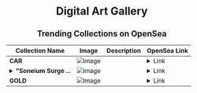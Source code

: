 <div align="center">

# Digital Art Gallery

## Trending Collections on OpenSea

| Collection Name                       | Image                                                                                     | Description                       | OpenSea Link                                                                                          |
|---------------------------------------|-------------------------------------------------------------------------------------------|-----------------------------------|--------------------------------------------------------------------------------------------------------|
| **CAR** | ![Image](https://i.seadn.io/s/raw/files/b0392a80111abe04a7b8abce82c43bb9.png?w=500&auto=format?w=200&auto=format) |  | <details><summary>Link</summary>[CAR](https://opensea.io/collection/car-908)</details> |
| **<details><summary>"Soneium Surge ...</summary>"Soneium Surge NFT</details>** | ![Image](https://i.seadn.io/s/raw/files/2e3e97376566273bb753c5a8691ece11.jpg?w=500&auto=format?w=200&auto=format) |  | <details><summary>Link</summary>["Soneium Surge NFT](https://opensea.io/collection/soneium-surge-nft)</details> |
| **GOLD** | ![Image](https://i.seadn.io/s/raw/files/9255333a0ec6a0ab7d1519f9ee9425fc.png?w=500&auto=format?w=200&auto=format) |  | <details><summary>Link</summary>[GOLD](https://opensea.io/collection/gold-330)</details> |

</div>